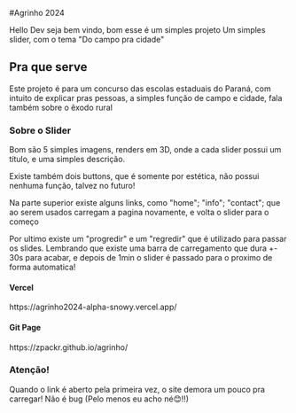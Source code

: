 #Agrinho 2024
<p>Hello Dev seja bem vindo, bom esse é um simples projeto
Um simples slider, com o tema "Do campo pra cidade"
</p>
<h2>Pra que serve</h2>
<p>Este projeto é para um concurso das escolas estaduais do Paraná,
com intuito de explicar pras pessoas, a simples função de campo e cidade, 
fala também sobre o êxodo rural</p>

<h3>Sobre o Slider</h3>
<p>Bom são 5 simples imagens, renders em 3D, onde a cada slider possui um
título, e uma simples descrição.</p>
<p>Existe também dois buttons, que é somente por estética, não possui nenhuma função,
talvez no futuro!</p>
<p>Na parte superior existe alguns links, como "home"; "info"; "contact"; que ao serem usados
carregam a pagina novamente, e volta o slider para o começo</p>
<p>Por ultimo existe um "progredir" e um "regredir" que é utilizado para passar os slides.
Lembrando que existe uma barra de carregamento que dura +- 30s para acabar, e depois de 1min
o slider é passado para o proximo de forma automatica!</p>

<h4>Vercel</h4>
https://agrinho2024-alpha-snowy.vercel.app/

<h4>Git Page</h4>
https://zpackr.github.io/agrinho/

<h3>Atenção!</h3>
<p>Quando o link é aberto pela primeira vez, o site demora um pouco pra carregar!
Não é bug   (Pelo menos eu acho né😊!!)</p>

